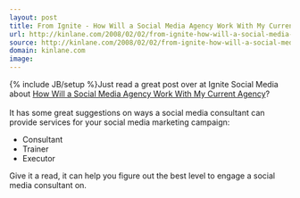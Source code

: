 ```yaml
---
layout: post
title: From Ignite - How Will a Social Media Agency Work With My Current Agency?
url: http://kinlane.com/2008/02/02/from-ignite-how-will-a-social-media-agency-work-with-my-current-agency/
source: http://kinlane.com/2008/02/02/from-ignite-how-will-a-social-media-agency-work-with-my-current-agency/
domain: kinlane.com
image: 
---
```

{% include JB/setup %}Just read a great post over at Ignite Social Media about <a href="http://www.ignitesocialmedia.com/how-will-a-social-media-agency-work-with-my-current-agency/#comment-2089">How Will a Social Media Agency Work With My Current Agency</a>?<br /><br />It has some great suggestions on ways a social media consultant can provide services for your social media marketing campaign:<br /><ul class="mainlist"><li>Consultant</li><li>Trainer</li><li>Executor<br /></li></ul>Give it a read, it can help you figure out the best level to engage a social media consultant on.